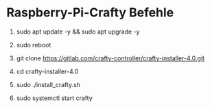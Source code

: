 # Raspberry-Pi-Crafty Befehle

1. sudo apt update -y && sudo apt upgrade -y

2. sudo reboot

3. git clone https://gitlab.com/crafty-controller/crafty-installer-4.0.git

4. cd crafty-installer-4.0

5. sudo ./install_crafty.sh

6. sudo systemctl start crafty

